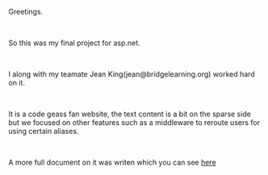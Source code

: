 <p>Greetings.</p></br>
<p> So this was my final project for asp.net.</p></br>
<p> I along with my teamate Jean King(jean@bridgelearning.org) worked hard on it.</p></br>
<p> It is a code geass fan website, the text content is a bit on the sparse side but we focused on other features such as a middleware to reroute users for using certain aliases. </p> </br>
<p> A more full document on it was writen which you can see <a href='https://docs.google.com/document/d/1z6D64kIl2dP6gFmI8jLTw8DuNRtQetVouqPPNxoMnH4/edit?tab=t.0'>here</a> </p>